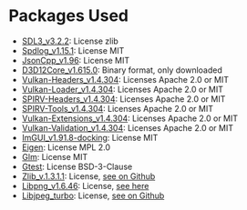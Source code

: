 # Packages Used

- [SDL3_v3.2.2](https://github.com/libsdl-org/SDL.git): License zlib
- [Spdlog_v1.15.1](https://github.com/gabime/spdlog.git): License MIT
- [JsonCpp_v1.96](https://github.com/open-source-parsers/jsoncpp.git): License MIT
- [D3D12Core_v1.615.0](https://devblogs.microsoft.com/directx/gettingstarted-dx12agility/): Binary format, only downloaded
- [Vulkan-Headers_v1.4.304](https://github.com/KhronosGroup/Vulkan-Headers.git): Licenses Apache 2.0 or MIT
- [Vulkan-Loader_v1.4.304](https://github.com/KhronosGroup/Vulkan-Loader.git): Licenses Apache 2.0 or MIT
- [SPIRV-Headers_v1.4.304](https://github.com/KhronosGroup/SPIRV-Headers.git): Licenses Apache 2.0 or MIT
- [SPIRV-Tools_v1.4.304](https://github.com/KhronosGroup/SPIRV-Tools.git): Licenses Apache 2.0 or MIT
- [Vulkan-Extensions_v1.4.304](https://github.com/KhronosGroup/Vulkan-ExtensionLayer.git): Licenses Apache 2.0 or MIT
- [Vulkan-Validation_v1.4.304](https://github.com/KhronosGroup/Vulkan-ValidationLayers.git): Licenses Apache 2.0 or MIT
- [ImGUI_v1.91.8-docking](https://github.com/ocornut/imgui.git): License MIT
- [Eigen](https://gitlab.com/libeigen/eigen.git): License MPL 2.0
- [Glm](https://github.com/g-truc/glm.git): License MIT
- [Gtest](https://github.com/google/googletest.git): License BSD-3-Clause
- [Zlib_v.1.3.1.1](https://github.com/madler/zlib.git): License, [see on Github](https://github.com/madler/zlib/blob/develop/LICENSE)
- [Libpng_v1.6.46](https://sourceforge.net/p/libpng/code/ci/master/tree/): License, [see here](https://sourceforge.net/p/libpng/code/ci/master/tree/LICENSE)
- [Libjpeg_turbo](https://github.com/libjpeg-turbo/libjpeg-turbo.git): License, [see on Github](https://github.com/libjpeg-turbo/libjpeg-turbo?tab=License-1-ov-file#readme)